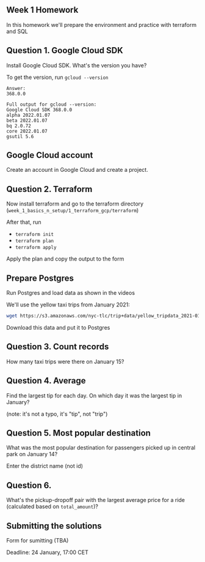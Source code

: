 ## Week 1 Homework

In this homework we'll prepare the environment 
and practice with terraform and SQL

## Question 1. Google Cloud SDK

Install Google Cloud SDK. What's the version you have? 

To get the version, run `gcloud --version`

```
Answer:
368.0.0

Full output for gcloud --version:
Google Cloud SDK 368.0.0
alpha 2022.01.07
beta 2022.01.07
bq 2.0.72
core 2022.01.07
gsutil 5.6
```

## Google Cloud account 

Create an account in Google Cloud and create a project.


## Question 2. Terraform 

Now install terraform and go to the terraform directory (`week_1_basics_n_setup/1_terraform_gcp/terraform`)

After that, run

* `terraform init`
* `terraform plan`
* `terraform apply` 

Apply the plan and copy the output to the form

## Prepare Postgres 

Run Postgres and load data as shown in the videos

We'll use the yellow taxi trips from January 2021:

```bash
wget https://s3.amazonaws.com/nyc-tlc/trip+data/yellow_tripdata_2021-01.csv
```

Download this data and put it to Postgres

## Question 3. Count records 

How many taxi trips were there on January 15?

## Question 4. Average

Find the largest tip for each day. 
On which day it was the largest tip in January?

(note: it's not a typo, it's "tip", not "trip")

## Question 5. Most popular destination

What was the most popular destination for passengers picked up 
in central park on January 14?

Enter the district name (not id)

## Question 6. 

What's the pickup-dropoff pair with the largest 
average price for a ride (calculated based on `total_amount`)?


## Submitting the solutions

Form for sumitting (TBA)

Deadline: 24 January, 17:00 CET


